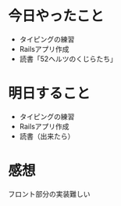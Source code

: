 # 今日やったこと
- タイピングの練習
- Railsアプリ作成
- 読書「52ヘルツのくじらたち」

# 明日すること
- タイピングの練習
- Railsアプリ作成
- 読書（出来たら）

# 感想
フロント部分の実装難しい
